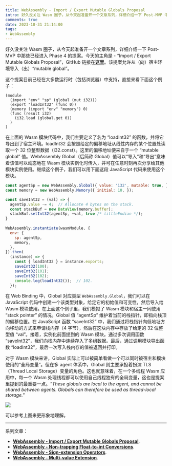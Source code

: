 ```yaml
---
title: WebAssembly - Import / Export Mutable Globals Proposal
intro: 好久没关注 Wasm 圈子，从今天起准备开一个文章系列，详细介绍一下 Post-MVP 中那些已经进入 Phase 4 的提案。今天的主角是 - “Import / Export Mutable Globals Proposal”。该提案允许从（向）宿主环境导入（出）“mutable global”。
comments: true
date: 2023-10-31 21:14:00
tags:
- WebAssembly
---
```


好久没关注 Wasm 圈子，从今天起准备开一个文章系列，详细介绍一下 Post-MVP 中那些已经进入 Phase 4 的提案。今天的主角是 - “Import / Export Mutable Globals Proposal”，GitHub 链接在<b>[这里](https://github.com/WebAssembly/mutable-global/blob/master/proposals/mutable-global/Overview.md)</b>。该提案允许从（向）宿主环境导入（出）“mutable global”。

这个提案目前已经在大多数运行时（包括浏览器）中支持，直接来看下面这个例子：


```wat
(module
  (import "env" "sp" (global (mut i32)))
  (export "loadInt32" (func 0))
  (memory (import "env" "memory") 0)
  (func (result i32)
    (i32.load (global.get 0))
  )
)
```

在上面的 Wasm 模块代码中，我们主要定义了名为 “loadInt32” 的函数，并将它导出到了宿主环境。loadInt32 会按照给定的偏移地址从线性内存的某个位置处读取一个 32 位整型数据（i32.const）。这里的偏移地址便来自于一个 “mutable global” 值。WebAssembly Global（后简称 Global）值可以“导入”和“导出”意味着该值可以动态地在 Wasm 模块实例化时传入，并可在任意时刻再次分享给其他模块实例使用。继续这个例子，我们可以用下面这段 JavaScript 代码来使用这个模块。

```javascript
const agentSp = new WebAssembly.Global({ value: 'i32', mutable: true, }, 0x10);
const memory = new WebAssembly.Memory({ initial: 10, });

const saveInt32 = (val) => { 
  agentSp.value -= 4;  // Allocate 4 bytes on the stack.
  const stackBuf = new DataView(memory.buffer);
  stackBuf.setInt32(agentSp, +val, true /* littleEndian */); 
}  
  
WebAssembly.instantiate(wasmModule, {
  env: { 
    sp: agentSp, 
    memory, 
  },
}).then(
  (instance) => { 
    const { loadInt32 } = instance.exports;
    saveInt32(100);  
    saveInt32(101);  
    saveInt32(102); 
    console.log(loadInt32());  // 102.
  });     
```

在 Web Binding 中，Global 对应类型 `WebAssembly.Global`，我们可以在 JavaScript 代码中创建一个该类型对象，给定它的初始值和可变性，然后导入给 Wasm 模块使用。在上面这个例子里，我们模拟了 Wasm 模块和宿主一同使用 “stack pointer” 的情况。Global 值 “agentSp” 维护着当前的栈指针，即指向栈顶的偏移位置。在 JavaScript 函数 “saveInt32” 中，我们通过将栈指针向低地址方向移动的方式来申请栈内存（4 字节），然后在这块内存中存放了给定的 32 位整型值 “val”。接着，实例化前面提到的 Wasm 模块。通过多次调用函数 “saveInt32”，我们向栈内存中连续存入了多组数据。最后，通过调用模块导出函数 “loadInt32”，最后一次写入栈内存的值被返回并打印。

对于 Wasm 模块来讲，Global 实际上可以被简单看做一个可以同时被宿主和模块使用的“全局变量”。但在多 agent 体系中，Global 则主要承担着扮演 TLS（Thread Local Storage）变量的角色。这也就意味着，在一个多线程 Wasm 应用中，每一个 Wasm 处理线程都可以使用自己线程独有的全局变量，这也是提案里提到的最重要一点。“<i>These globals are local to the agent, and cannot be shared between agents. Globals can therefore be used as thread-local storage.</i>”

![](1.png)

可以参考上图来更形象地理解。

<hr>

系列文章：

* <b>[WebAssembly - Import / Export Mutable Globals Proposal](/2023/10/31/WebAssembly-Import-Export-Mutable-Globals-Proposal/)</b>.
* <b>[WebAssembly - Non-trapping Float-to-int Conversions](/2023/11/01/WebAssembly-Non-trapping-Float-to-int-Conversions/)</b>.
* <b>[WebAssembly - Sign-extension Operators](/2023/11/01/WebAssembly-Sign-extension-operators/)</b>.
* <b>[WebAssembly - Multi-value Extension](/2023/11/01/WebAssembly-Multi-value-Extension/)</b>.

